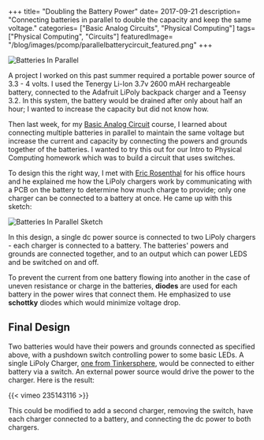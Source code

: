 +++
title= "Doubling the Battery Power"
date= 2017-09-21
description= "Connecting batteries in parallel to double the capacity and keep the same voltage."
categories= ["Basic Analog Circuits", "Physical Computing"]
tags= ["Physical Computing", "Circuits"]
featuredImage= "/blog/images/pcomp/parallelbatterycircuit_featured.png"
+++

![Batteries In Parallel](/blog/images/pcomp/parallelbatterycircuit.jpg)

A project I worked on this past summer required a portable power source of 3.3 - 4 volts. 
I used the Tenergy Li-Ion 3.7v 2600 mAH rechargeable battery, connected to the Adafruit LiPoly backpack charger and a Teensy 3.2. 
In this system, the battery would be drained after only about half an hour; I wanted to increase the capacity but did not know how.

Then last week, for my [Basic Analog Circuit](http://www.basicanalogcircuits.com/Syllabus.html) course, I learned about connecting multiple batteries in parallel
to maintain the same voltage but increase the current and capacity by connecting the powers and grounds together of the batteries.  I wanted to try this out for our Intro to Physical Computing homework which
was to build a circuit that uses switches.

To design this the right way, I met with [Eric Rosenthal](http://www.basicanalogcircuits.com/Instructor_Bio.html) for his office hours and he explained me how the LiPoly chargers work by communicating with a PCB on the battery to determine how much charge to provide; only one
charger can be connected to a battery at once.  He came up with this sketch:

![Batteries In Parallel Sketch](/blog/images/pcomp/parallelbatterysketch.jpg)

In this design, a single dc power source is connected to two LiPoly chargers - each charger is connected to a battery.  The batteries' powers and grounds are connected together, and to an output which can power LEDS and be switched on and off. 

To prevent the current from one battery flowing into another in the case of uneven resistance or charge in the batteries, **diodes** are used for each battery in the power wires that connect them.  He emphasized to use **schottky** diodes which would minimize voltage drop.

## Final Design

Two batteries would have their powers and grounds connected as specified above, with a pushdown switch controlling power to some basic LEDs. 
A single LiPoly Charger, [one from Tinkersphere](http://tinkersphere.com/power/1395-micro-usb-lipo-charger-board.html), would be connected to either battery via a switch. An external power source would drive the power to the charger.  Here is the result:

{{< vimeo 235143116 >}}

This could be modified to add a second charger, removing the switch, have each charger connected to a battery, and connecting the dc power to both chargers.
